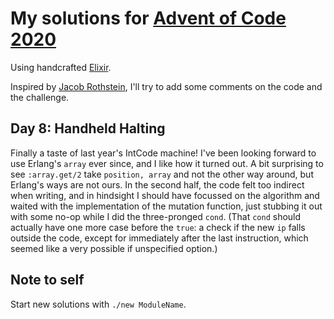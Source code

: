 # My solutions for [Advent of Code 2020](https://adventofcode.com/2020/)

Using handcrafted [Elixir](https://elixir-lang.org/).

Inspired by [Jacob Rothstein](https://github.com/jbr/advent-2020), I'll try to add some comments on the code and
the challenge.

## Day 8: Handheld Halting

Finally a taste of last year's IntCode machine!  I've been looking forward to use Erlang's `array` ever since, and
I like how it turned out. A bit surprising to see `:array.get/2` take `position, array` and not the other way
around, but Erlang's ways are not ours. In the second half, the code felt too indirect when writing, and in
hindsight I should have focussed on the algorithm and waited with the implementation of the mutation function, just
stubbing it out with some no-op while I did the three-pronged `cond`.  (That `cond` should actually have one more
case before the `true`: a check if the new `ip` falls outside the code, except for immediately after the last
instruction, which seemed like a very possible if unspecified option.)

## Note to self

Start new solutions with `./new ModuleName`.
